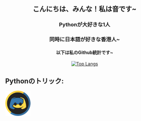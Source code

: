 <h2 align="center">こんにちは、みんな！私は音です~
<h3 align="center">Pythonが大好きな1人</h3>
<h3 align="center">同時に日本語が好きな香港人~</h3>
<h4 align="center">以下は私のGithub統計です~</h4>
<div align="center">
<p>
  <a href="https://github.com/Code-Oto">
  <img src="https://github-readme-stats.vercel.app/api?username=Code-Oto&show_icons=true&theme=react" alt="Top Langs">
  </a>
</p>
</div>

## Pythonのトリック:
  
<img src="https://github.com/Code-Oto/Code-Oto/blob/main/dc_py.svg?raw=true" width="80">
